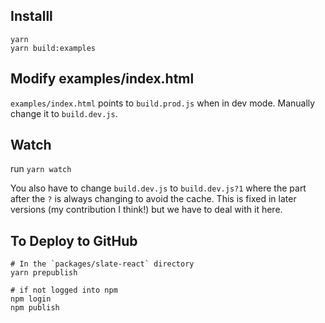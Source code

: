 ## Installl

```
yarn
yarn build:examples
```

## Modify examples/index.html

`examples/index.html` points to `build.prod.js` when in dev mode. Manually change it to `build.dev.js`.


## Watch

run `yarn watch`

You also have to change `build.dev.js` to `build.dev.js?1` where the part after the `?` is always changing to avoid the cache. This is fixed in later versions (my contribution I think!) but we have to deal with it here.



## To Deploy to GitHub

```
# In the `packages/slate-react` directory
yarn prepublish

# if not logged into npm
npm login
npm publish
```
